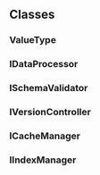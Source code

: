 
## Classes

### ValueType



### IDataProcessor



### ISchemaValidator



### IVersionController



### ICacheManager



### IIndexManager


